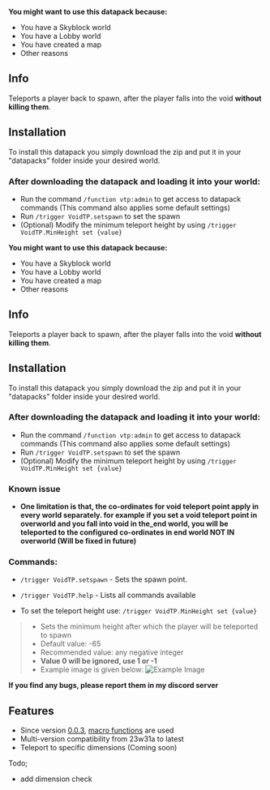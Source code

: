 **You might want to use this datapack because:**
- You have a Skyblock world
- You have a Lobby world
- You have created a map
- Other reasons

## Info
Teleports a player back to spawn, after the player falls into the void **without killing them**.

## Installation
To install this datapack you simply download the zip and put it in your "datapacks" folder inside your desired world.

### After downloading the datapack and loading it into your world:
- Run the command ```/function vtp:admin``` to get access to datapack commands (This  command also applies some default settings)
- Run ```/trigger VoidTP.setspawn``` to set the spawn
- (Optional) Modify the  minimum teleport height by using ```/trigger VoidTP.MinHeight set {value}```

**You might want to use this datapack because:**
- You have a Skyblock world
- You have a Lobby world
- You have created a map
- Other reasons

## Info
Teleports a player back to spawn, after the player falls into the void **without killing them**.

## Installation
To install this datapack you simply download the zip and put it in your "datapacks" folder inside your desired world.

### After downloading the datapack and loading it into your world:
- Run the command ```/function vtp:admin``` to get access to datapack commands (This  command also applies some default settings)
- Run ```/trigger VoidTP.setspawn``` to set the spawn
- (Optional) Modify the  minimum teleport height by using ```/trigger VoidTP.MinHeight set {value}```

### Known issue
- **One limitation is that, the co-ordinates for void teleport point apply in every world separately. for example if you set a void teleport point in overworld and you fall into void in the_end world, you will be teleported to the configured co-ordinates in end world NOT IN overworld (Will be fixed in future)**

### Commands:
- ```/trigger VoidTP.setspawn``` - Sets the spawn point.

- ```/trigger VoidTP.help``` - Lists all commands available

- To set the teleport height use:
```/trigger VoidTP.MinHeight set {value}```
> - Sets the minimum height after which the player will be teleported to spawn
> - Default value: -65
> - Recommended value: any negative integer 
> - **Value 0 will be ignored, use 1 or -1**
> - Example image is given below:
![Example Image](https://cdn.modrinth.com/data/ugFrgHMM/images/f1444ff7da4d289d37f0d737d07a4aab332495ea.png)

**If you find any bugs, please report them in my discord server**

## Features
- Since version [0.0.3](https://modrinth.com/datapack/voidtp/version/0.0.3), [macro functions](https://minecraft.wiki/w/Function_(Java_Edition)#Macros) are used
- Multi-version compatibility from 23w31a to latest
- Teleport to specific dimensions (Coming soon)

Todo;
- add dimension check
